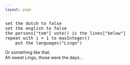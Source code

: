 ```yaml
---
layout: page
---
```

<pre>
set the dutch to false
set the english to false
the persons["tom"] vote() is the lines["below"]
repeat with i = 1 to maxInteger()
    put the languages("Lingo")
</pre>

<p>Or something like that.
<br />Ah sweet Lingo, those were the days...</p>
